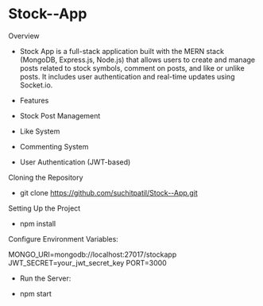 # Stock--App

Overview
- Stock App is a full-stack application built with the MERN stack (MongoDB, Express.js, Node.js) that allows users to create and manage posts related to stock symbols, comment on posts, and like or unlike posts. It includes user authentication and real-time updates using Socket.io.

- Features

- Stock Post Management
- Like System
- Commenting System
- User Authentication (JWT-based)


Cloning the Repository

- git clone https://github.com/suchitpatil/Stock--App.git

Setting Up the Project

- npm install

Configure Environment Variables:

MONGO_URI=mongodb://localhost:27017/stockapp
JWT_SECRET=your_jwt_secret_key
PORT=3000

- Run the Server:

- npm start


